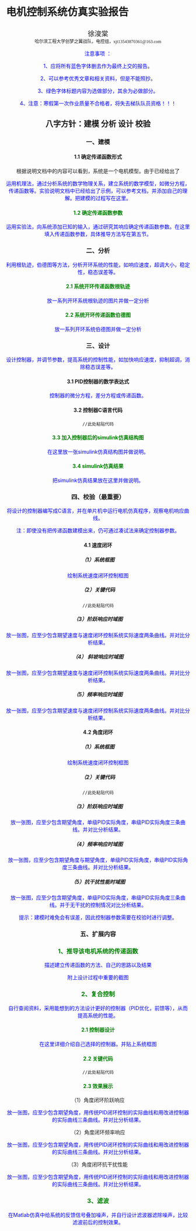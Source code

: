 # 电机控制系统仿真实验报告

<center><div style='height:2mm;'></div><div style="font-family:华文楷体;font-size:14pt;">徐浚棠   </div></center>
<center><span style="font-family:华文楷体;font-size:9pt">哈尔滨工程大学创梦之翼战队，电控组，xjt13543870361@163.com<br /></span>



<font color=Blue>注意事项 ：</font>

<font color=Blue>1、应将所有蓝色字体删去作为最终上交的报告</font>。

<font color=Blue>2、可以参考优秀文章和相关资料，但是不能照抄</font>。

<font color=Blue>3、绿色字体标题内容为选做部分，其余为必做部分。</font>

<font color=Blue>4、注意：寒假第一次作业质量不合格者，将失去梯队队员资格！！！</font>

## 八字方针：建模 分析 设计 校验

### 一、建模

#### 1.1 确定传递函数形式

根据说明文档中的内容可以看到，系统是一个电机模型。由于已经给出了

<font color=Blue>运用机理法，通过分析系统的数学物理关系，建立系统的数学模型，如微分方程，传递函数等。实验说明文档中已经给出了示例，可以参考文档，并添加自己的理解。把建模的过程写在这里。</font>

#### <font color=Green>1.2 确定传递函数参数</font>

<font color=Blue>运用实验法，向系统添加已知的输入，通过研究其响应确定传递函数参数。在这里填入传递函数参数，具体推导方法写在第五节。</font>

### 二、分析

<font color=Blue>利用根轨迹，伯德图等方法，分析开环系统的性能，如响应速度，超调大小，稳定性，稳态误差等。</font>

#### <font color=Green>2.1 系统开环传递函数根轨迹</font>

<font color=Blue>放一系列开环系统根轨迹的图片并做一定分析</font>

#### <font color=Green>2.2 系统开环传递函数伯德图</font>

<font color=Blue>放一系列开环系统伯德图并做一定分析</font>

### 三、设计

<font color=Blue>设计控制器，并调节参数，提高系统的控制性能，如加快响应速度，抑制超调，消除稳态误差等。</font>

#### 3.1 PID控制器的数学表达式

<font color=Blue>控制器的微分方程，差分方程或传递函数。</font>

#### 3.2 控制器C语言代码

```
//此处粘贴代码
```

#### <font color=Green>3.3 加入控制器后的simulink仿真结构图</font>

<font color=Blue>在这里放一张simulink仿真结构图并做说明。</font>

#### <font color=Green>3.4 simulink仿真结果</font>

<font color=Blue>把simulink仿真结果放在这里并做说明。</font>

### 四、校验（最重要）

<font color=Blue>将设计的控制器编写成C语言，并在单片机中运行电机仿真程序，观察电机响应曲线。</font>

<font color=Blue>注：即使没有把传递函数建模出来，仍可通过凑试法来确定控制器参数。</font>

#### 4.1 速度闭环

##### （1）系统框图

<font color=Blue>绘制系统速度闭环控制框图</font>

##### （2）关键代码

```
//此处粘贴代码
```

##### （3）阶跃响应时域图

<font color=Blue>放一张图，应至少包含期望速度与速度闭环控制系统实际速度两条曲线。并对比分析结果。</font>

##### （4） 斜坡响应时域图

<font color=Blue>放一张图，应至少包含期望速度与速度闭环控制系统实际速度两条曲线。并对比分析结果。</font>

##### （5）频率响应时域图

<font color=Blue>放一张图，应至少包含期望速度与速度闭环控制系统实际速度两条曲线。并对比分析结果。</font>

#### 4.2 角度闭环

##### （1）系统框图

<font color=Blue>绘制系统速度闭环控制框图</font>

##### （2）关键代码

```
//此处粘贴代码
```

##### （3）阶跃响应时域图

<font color=Blue>放一张图，应至少包含期望角度，单级PID实际角度，串级PID实际角度三条曲线。并对比分析结果。</font>

##### （4）频率响应时域图

<font color=Blue>放一张图，应至少包含期望角度与期望角度，单级PID实际角度，串级PID实际角度三条曲线。并对比分析结果。</font>

##### （5）抗干扰性能时域图

<font color=Blue>放一张图，应至少包含期望角度，单级PID实际角度，串级PID实际角度三条曲线。并于无干扰的控制情况对比分析结果。</font>



<font color=Blue>提示：建模时难免会有误差，因此控制器参数需要在校验时进行调整。</font>

### 五、扩展内容

### <font color=Green>1、推导该电机系统的传递函数</font>

<font color=Blue>描述建立传递函数的方法、自己的思路以及结果</font>

<font color=Blue>附上设计过程中重要的截图</font>

### <font color=Green>2、复合控制</font>

<font color=Blue>自行查阅资料，采用能想到的方法设计更好的控制器（PID优化，前馈等），从而提高系统的性能。</font>

#### <font color=Green>2.1 控制器设计</font>

<font color=Blue>在这里详细介绍自己选择的控制器。并贴上系统框图</font>

#### <font color=Green>2.2 关键代码</font>

```
//此处粘贴代码
```

#### <font color=Green>2.3 效果展示</font>

（1）角度闭环阶跃响应

<font color=Blue>放一张图，应至少包含期望角度，用传统PID闭环控制的实际曲线和用改进控制器的实际曲线三条曲线。并对比分析结果。</font>

（2）角度闭环频率响应

<font color=Blue>放一张图，应至少包含期望角度，用传统PID闭环控制的实际曲线和用改进控制器的实际曲线三条曲线。并对比分析结果。</font>

（3）角度闭环抗干扰性能

<font color=Blue>放一张图，应至少包含期望角度，用传统PID闭环控制的实际曲线和用改进控制器的实际曲线三条曲线。并对比分析结果。</font>

### <font color=Green>3、滤波</font>

<font color=Blue>在Matlab仿真中给系统的反馈信号叠加噪声，并自行设计滤波器滤除噪声，比较滤波前后的控制效果。</font>
